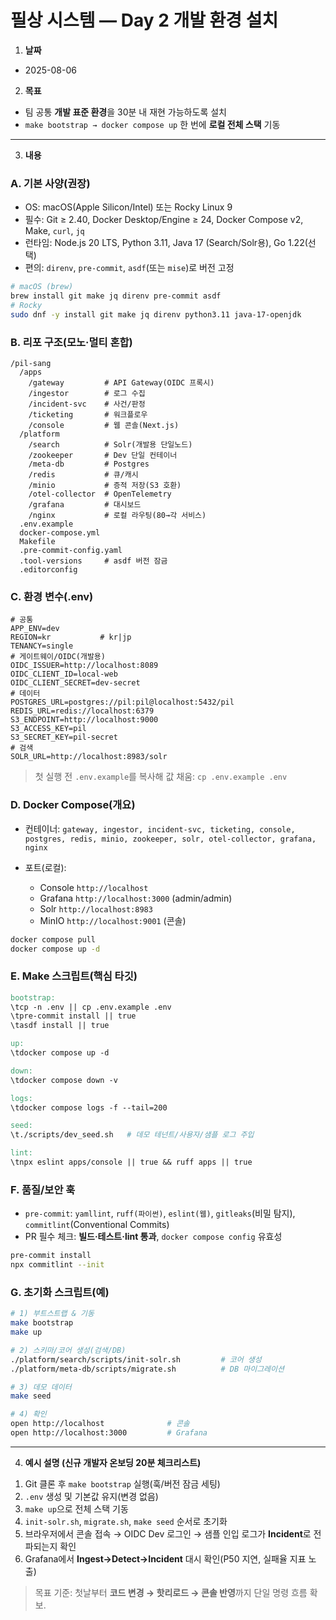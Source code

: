 # 필상 시스템 — Day 2 개발 환경 설치

1. **날짜**

* 2025-08-06

2. **목표**

* 팀 공통 **개발 표준 환경**을 30분 내 재현 가능하도록 설치
* `make bootstrap → docker compose up` 한 번에 **로컬 전체 스택** 기동

---

3. **내용**

### A. 기본 사양(권장)

* OS: macOS(Apple Silicon/Intel) 또는 Rocky Linux 9
* 필수: Git ≥ 2.40, Docker Desktop/Engine ≥ 24, Docker Compose v2, Make, `curl`, `jq`
* 런타임: Node.js 20 LTS, Python 3.11, Java 17 (Search/Solr용), Go 1.22(선택)
* 편의: `direnv`, `pre-commit`, `asdf`(또는 `mise`)로 버전 고정

```bash
# macOS (brew)
brew install git make jq direnv pre-commit asdf
# Rocky
sudo dnf -y install git make jq direnv python3.11 java-17-openjdk
```

### B. 리포 구조(모노·멀티 혼합)

```
/pil-sang
  /apps
    /gateway         # API Gateway(OIDC 프록시)
    /ingestor        # 로그 수집
    /incident-svc    # 사건/판정
    /ticketing       # 워크플로우
    /console         # 웹 콘솔(Next.js)
  /platform
    /search          # Solr(개발용 단일노드)
    /zookeeper       # Dev 단일 컨테이너
    /meta-db         # Postgres
    /redis           # 큐/캐시
    /minio           # 증적 저장(S3 호환)
    /otel-collector  # OpenTelemetry
    /grafana         # 대시보드
    /nginx           # 로컬 라우팅(80→각 서비스)
  .env.example
  docker-compose.yml
  Makefile
  .pre-commit-config.yaml
  .tool-versions     # asdf 버전 잠금
  .editorconfig
```

### C. 환경 변수(.env)

```dotenv
# 공통
APP_ENV=dev
REGION=kr           # kr|jp
TENANCY=single
# 게이트웨이/OIDC(개발용)
OIDC_ISSUER=http://localhost:8089
OIDC_CLIENT_ID=local-web
OIDC_CLIENT_SECRET=dev-secret
# 데이터
POSTGRES_URL=postgres://pil:pil@localhost:5432/pil
REDIS_URL=redis://localhost:6379
S3_ENDPOINT=http://localhost:9000
S3_ACCESS_KEY=pil
S3_SECRET_KEY=pil-secret
# 검색
SOLR_URL=http://localhost:8983/solr
```

> 첫 실행 전 `.env.example`를 복사해 값 채움: `cp .env.example .env`

### D. Docker Compose(개요)

* 컨테이너: `gateway, ingestor, incident-svc, ticketing, console, postgres, redis, minio, zookeeper, solr, otel-collector, grafana, nginx`
* 포트(로컬):

  * Console `http://localhost`
  * Grafana `http://localhost:3000` (admin/admin)
  * Solr `http://localhost:8983`
  * MinIO `http://localhost:9001` (콘솔)

```bash
docker compose pull
docker compose up -d
```

### E. Make 스크립트(핵심 타깃)

```Makefile
bootstrap:
\tcp -n .env || cp .env.example .env
\tpre-commit install || true
\tasdf install || true

up:
\tdocker compose up -d

down:
\tdocker compose down -v

logs:
\tdocker compose logs -f --tail=200

seed:
\t./scripts/dev_seed.sh   # 데모 테넌트/사용자/샘플 로그 주입

lint:
\tnpx eslint apps/console || true && ruff apps || true
```

### F. 품질/보안 훅

* `pre-commit`: `yamllint`, `ruff(파이썬)`, `eslint(웹)`, `gitleaks`(비밀 탐지), `commitlint`(Conventional Commits)
* PR 필수 체크: **빌드·테스트·lint 통과**, `docker compose config` 유효성

```bash
pre-commit install
npx commitlint --init
```

### G. 초기화 스크립트(예)

```bash
# 1) 부트스트랩 & 기동
make bootstrap
make up

# 2) 스키마/코어 생성(검색/DB)
./platform/search/scripts/init-solr.sh         # 코어 생성
./platform/meta-db/scripts/migrate.sh          # DB 마이그레이션

# 3) 데모 데이터
make seed

# 4) 확인
open http://localhost              # 콘솔
open http://localhost:3000         # Grafana
```

---

4. **예시 설명 (신규 개발자 온보딩 20분 체크리스트)**

1) Git 클론 후 `make bootstrap` 실행(훅/버전 잠금 세팅)
2) `.env` 생성 및 기본값 유지(변경 없음)
3) `make up`으로 전체 스택 기동
4) `init-solr.sh`, `migrate.sh`, `make seed` 순서로 초기화
5) 브라우저에서 콘솔 접속 → OIDC Dev 로그인 → 샘플 인입 로그가 **Incident**로 전파되는지 확인
6) Grafana에서 **Ingest→Detect→Incident** 대시 확인(P50 지연, 실패율 지표 노출)

> 목표 기준: 첫날부터 **코드 변경 → 핫리로드 → 콘솔 반영**까지 단일 명령 흐름 확보.
